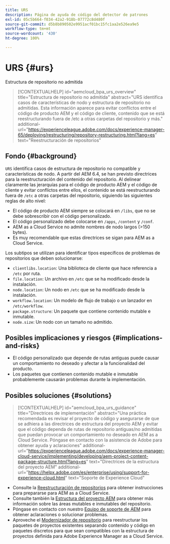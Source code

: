 ```yaml
---
title: URS
description: Página de ayuda de código del detector de patrones
exl-id: 05c5b664-f034-42a2-918b-07772c8d480f
source-git-commit: d5b8b890502e9951acf01bc15fc1aa2e526ea9e5
workflow-type: tm+mt
source-wordcount: '430'
ht-degree: 100%

---
```


# URS {#urs}

Estructura de repositorio no admitida

>[!CONTEXTUALHELP]
>id="aemcloud_bpa_urs_overview"
>title="Estructura de repositorio no admitida"
>abstract="URS identifica casos de características de nodo y estructura de repositorio no admitidas. Esta información aparece para evitar conflictos entre el código de producto AEM y el código de cliente, contenido que se está reestructurando fuera de /etc a otras carpetas del repositorio y más."
>additional-url="https://experienceleague.adobe.com/docs/experience-manager-65/deploying/restructuring/repository-restructuring.html?lang=es" text="Reestructuración de repositorios"

## Fondo {#background}

`URS` identifica casos de estructura de repositorio no compatible y características de nodo. A partir del AEM 6.4, se han previsto directrices para la reestructuración del contenido del repositorio. Al delinear claramente las jerarquías para el código de producto AEM y el código de cliente y evitar conflictos entre ellos, el contenido se está reestructurando fuera de `/etc` a otras carpetas del repositorio, siguiendo las siguientes reglas de alto nivel:

* El código de producto AEM siempre se colocará en `/libs`, que no se debe sobrescribir con el código personalizado.
* El código personalizado debe colocarse en `/apps`, `/content` y `/conf`.
* AEM as a Cloud Service no admite nombres de nodo largos (>150 bytes).
* Es muy recomendable que estas directrices se sigan para AEM as a Cloud Service.

Los subtipos se utilizan para identificar tipos específicos de problemas de repositorios que deben solucionarse:
* `clientlibs.location`: Una biblioteca de cliente que hace referencia a `/etc` por ruta.
* `file.location`: Un archivo en `/etc` que se ha modificado desde la instalación.
* `node.location`: Un nodo en `/etc` que se ha modificado desde la instalación.
* `workflow.location`: Un modelo de flujo de trabajo o un lanzador en `/etc/workflow`.
* `package.structure`: Un paquete que contiene contenido mutable e inmutable.
* `node.size`: Un nodo con un tamaño no admitido.

## Posibles implicaciones y riesgos {#implications-and-risks}

* El código personalizado que depende de rutas antiguas puede causar un comportamiento no deseado y afectar a la funcionalidad del producto.
* Los paquetes que contienen contenido mutable e inmutable probablemente causarán problemas durante la implementación.

## Posibles soluciones {#solutions}

>[!CONTEXTUALHELP]
>id="aemcloud_bpa_urs_guidance"
>title="Directrices de implementación"
>abstract="Una práctica recomendada es revisar el proyecto de código y asegurarse de que se adhiera a las directrices de estructura del proyecto AEM y evitar que el código dependa de rutas de repositorio antiguas/no admitidas que puedan provocar un comportamiento no deseado en AEM as a Cloud Service. Póngase en contacto con la asistencia de Adobe para obtener ayuda y aclaraciones"
>additional-url="https://experienceleague.adobe.com/docs/experience-manager-cloud-service/implementing/developing/aem-project-content-package-structure.html?lang=es" text="Directrices de la estructura del proyecto AEM"
>additional-url="https://helpx.adobe.com/es/enterprise/using/support-for-experience-cloud.html" text="Soporte de Experience Cloud"

* Consulte la [Reestructuración de repositorios](https://experienceleague.adobe.com/docs/experience-manager-65/deploying/restructuring/repository-restructuring.html?lang=es) para obtener instrucciones para prepararse para AEM as a Cloud Service.
* Consulte también la [Estructura del proyecto AEM](https://experienceleague.adobe.com/docs/experience-manager-cloud-service/implementing/developing/aem-project-content-package-structure.html?lang=es) para obtener más información sobre las áreas mutables e inmutables del repositorio.
* Póngase en contacto con nuestro [Equipo de soporte de AEM](https://helpx.adobe.com/es/enterprise/using/support-for-experience-cloud.html) para obtener aclaraciones o solucionar problemas.
* Aproveche el [Modernizador de repositorio](https://experienceleague.adobe.com/docs/experience-manager-cloud-service/moving/refactoring-tools/repo-modernizer.html?lang=es#refactoring-tools) para reestructurar los paquetes de proyectos existentes separando contenido y código en paquetes discretos para que sean compatibles con la estructura de proyectos definida para Adobe Experience Manager as a Cloud Service.
